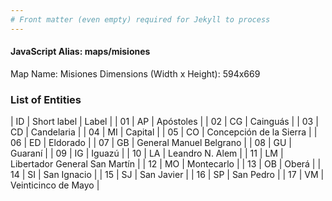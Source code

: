```yaml
---
# Front matter (even empty) required for Jekyll to process
---
```


#### JavaScript Alias: maps/misiones

Map Name: Misiones
Dimensions (Width x Height): 594x669

### List of Entities

| ID  | Short label | Label                         |
| 01  | AP          | Apóstoles                     |
| 02  | CG          | Cainguás                      |
| 03  | CD          | Candelaria                    |
| 04  | MI          | Capital                       |
| 05  | CO          | Concepción de la Sierra       |
| 06  | ED          | Eldorado                      |
| 07  | GB          | General Manuel Belgrano       |
| 08  | GU          | Guaraní                       |
| 09  | IG          | Iguazú                        |
| 10  | LA          | Leandro N. Alem               |
| 11  | LM          | Libertador General San Martín |
| 12  | MO          | Montecarlo                    |
| 13  | OB          | Oberá                         |
| 14  | SI          | San Ignacio                   |
| 15  | SJ          | San Javier                    |
| 16  | SP          | San Pedro                     |
| 17  | VM          | Veinticinco de Mayo           |
